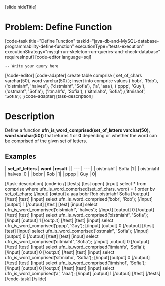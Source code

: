 [slide hideTitle]
# Problem: Define Function 
[code-task title="Define Function" taskId="java-db-and-MySQL-database-programmability-define-function" executionType="tests-execution" executionStrategy="mysql-run-skeleton-run-queries-and-check-database" requiresInput]
[code-editor language=sql]
```
-- Write your query here
```
[/code-editor]
[code-adapter]
create table comprise (
	set_of_chars varchar(50),
	word varchar(50)
);
insert into comprise values ('bobr', 'Rob'), ('oistmiahf', 'halves'), ('oistmiahf', 'Sofia'), ('a', 'aaa'),
('pppp', 'Guy'), ('ostmahf', 'Sofia'), ('itmiahfs', 'Sofia'), ('sitmiaho', 'Sofia'),('itmishof', 'Sofia');
[/code-adapter]
[task-description]
# Description

Define a function **ufn_is_word_comprised(set_of_letters varchar(50), word varchar(50))** that returns **1** or **0** depending on whether the word can be comprised of the given set of letters. 

## Examples

| **set_of_letters** | **word** | **result** |
| --- | --- | 
| oistmiahf | Sofia |1 |
| oistmiahf  | halves |0 |
| bobr | Rob | 1|
| pppp | Guy | 0|


[/task-description]
[code-io /]
[tests]
[test open]
[input]
select \* from comprise where ufn_is_word_comprised(set_of_chars, word) = 1 order by set_of_chars;
[/input]
[output]
a
aaa
bobr
Rob
oistmiahf
Sofia
[/output]
[/test]
[test]
[input]
select ufn_is_word_comprised('bobr', 'Rob');
[/input]
[output]
1
[/output]
[/test]
[test]
[input]
select ufn_is_word_comprised('oistmiahf', 'halves');
[/input]
[output]
0
[/output]
[/test]
[test]
[input]
select ufn_is_word_comprised('oistmiahf', 'Sofia');
[/input]
[output]
1
[/output]
[/test]
[test]
[input]
select ufn_is_word_comprised('pppp', 'Guy');
[/input]
[output]
0
[/output]
[/test]
[test]
[input]
select ufn_is_word_comprised('ostmahf', 'Sofia');
[/input]
[output]
0
[/output]
[/test]
[test]
[input]
select ufn_is_word_comprised('oitmiahf', 'Sofia');
[/input]
[output]
0
[/output]
[/test]
[test]
[input]
select ufn_is_word_comprised('itmiahfs', 'Sofia');
[/input]
[output]
0
[/output]
[/test]
[test]
[input]
select ufn_is_word_comprised('sitmiaho', 'Sofia');
[/input]
[output]
0
[/output]
[/test]
[test]
[input]
select ufn_is_word_comprised('itmishof', 'Sofia');
[/input]
[output]
0
[/output]
[/test]
[test]
[input]
select ufn_is_word_comprised('a', 'aaa');
[/input]
[output]
1
[/output]
[/test]
[/tests]
[/code-task]
[/slide]